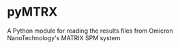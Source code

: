 # pyMTRX
A Python module for reading the results files from Omicron NanoTechnology's MATRIX SPM system
